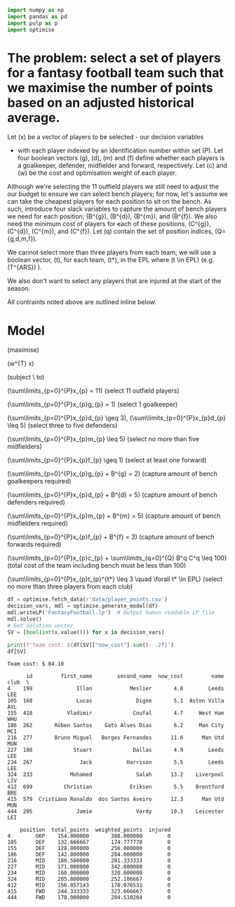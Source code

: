 <div class="cell code" data-execution_count="1">

``` python
import numpy as np
import pandas as pd
import pulp as p
import optimise
```

</div>

<div class="cell markdown">

# The problem: select a set of players for a fantasy football team such that we maximise the number of points based on an adjusted historical average.

Let \(x\) be a vector of players to be selected - our decision variables
- with each player indexed by an identification number within set \(P\).
Let four boolean vectors \(g\), \(d\), \(m\) and \(f\) define whether
each players is a goalkeeper, defender, midfielder and forward,
respectively. Let \(c\) and \(w\) be the cost and optimisation weight of
each player.

Although we're selecting the 11 outfield players we still need to adjust
the our budget to ensure we can select bench players; for now, let's
assume we can take the cheapest players for each position to sit on the
bench. As such, introduce four slack variables to capture the amount of
bench players we need for each position; \(B^{g}\), \(B^{d}\),
\(B^{m}\), and \(B^{f}\). We also need the minimum cost of players for
each of these positions, \(C^{g}\), \(C^{d}\), \(C^{m}\), and \(C^{f}\).
Let \(q\) contain the set of position indices, \(Q=\{g,d,m,f\}\).

We cannot select more than three players from each team; we will use a
boolean vector, \(t\), for each team, \(t*\), in the EPL where
\(t \in EPL\) (e.g. \(T^{ARS}\) ).

We also don't want to select any players that are injured at the start
of the season.

All contraints noted above are outlined inline below.

# Model

\(maximise\)

\(w^{T} x\)

\(subject \ to\)

\(\sum\limits_{p=0}^{P}x_{p} = 11\) (select 11 outfield players)

\(\sum\limits_{p=0}^{P}x_{p}g_{p} = 1\) (select 1 goalkeeper)

\(\sum\limits_{p=0}^{P}x_{p}d_{p} \geq 3\),
\(\sum\limits_{p=0}^{P}x_{p}d_{p} \leq 5\) (select three to five
defenders)

\(\sum\limits_{p=0}^{P}x_{p}m_{p} \leq 5\) (select no more than five
midfielders)

\(\sum\limits_{p=0}^{P}x_{p}f_{p} \geq 1\) (select at least one forward)

\(\sum\limits_{p=0}^{P}x_{p}g_{p} + B^{g} = 2\) (capture amount of bench
goalkeepers required)

\(\sum\limits_{p=0}^{P}x_{p}d_{p} + B^{d} = 5\) (capture amount of bench
defenders required)

\(\sum\limits_{p=0}^{P}x_{p}m_{p} + B^{m} = 5\) (capture amount of bench
midfielders required)

\(\sum\limits_{p=0}^{P}x_{p}f_{p} + B^{f} = 3\) (capture amount of bench
forwards required)

\(\sum\limits_{p=0}^{P}x_{p}c_{p} + \sum\limits_{q=0}^{Q} B^q C^q \leq 100\)
(total cost of the team including bench must be less than 100)

\(\sum\limits_{p=0}^{P}x_{p}t_{p}^{t*} \leq 3 \quad \forall t* \in EPL\)
(select no more than three players from each club)

</div>

<div class="cell code" data-execution_count="2">

``` python
df = optimise.fetch_data(r'data/player_points.csv')
decision_vars, mdl = optimise.generate_model(df)
mdl.writeLP('FantasyFootball.lp')  # Output human readable LP file
mdl.solve()
# Get solution vector
SV = [bool(int(x.value())) for x in decision_vars]
```

</div>

<div class="cell code" data-execution_count="3">

``` python
print(f'Team cost: ${df[SV]["now_cost"].sum(): .2f}')
df[SV]
```

<div class="output stream stdout">

    Team cost: $ 84.10

</div>

<div class="output execute_result" data-execution_count="3">

``` 
      id         first_name        second_name  now_cost         name club  \
4    199              Illan            Meslier       4.8        Leeds  LEE   
105  168              Lucas              Digne       5.1  Aston Villa  AVL   
155  418           Vladimir             Coufal       4.7     West Ham  WHU   
186  262       Rúben Santos    Gato Alves Dias       6.2     Man City  MCI   
216  277       Bruno Miguel   Borges Fernandes      11.6      Man Utd  MUN   
227  188             Stuart             Dallas       4.9        Leeds  LEE   
234  267               Jack           Harrison       5.5        Leeds  LEE   
324  233            Mohamed              Salah      13.2    Liverpool  LIV   
412  699          Christian            Eriksen       5.5    Brentford  BRE   
415  579  Cristiano Ronaldo  dos Santos Aveiro      12.3      Man Utd  MUN   
444  205              Jamie              Vardy      10.3    Leicester  LEI   

    position  total_points  weighted_points  injured  
4        GKP    154.000000       308.000000        0  
105      DEF    132.666667       174.777778        0  
155      DEF    128.000000       256.000000        0  
186      DEF    142.000000       284.000000        0  
216      MID    180.500000       281.333333        0  
227      MID    171.000000       342.000000        0  
234      MID    160.000000       320.000000        0  
324      MID    205.800000       252.106667        0  
412      MID    156.857143       178.076531        0  
415      FWD    244.333333       323.666667        0  
444      FWD    178.000000       204.510204        0  
```

</div>

</div>
